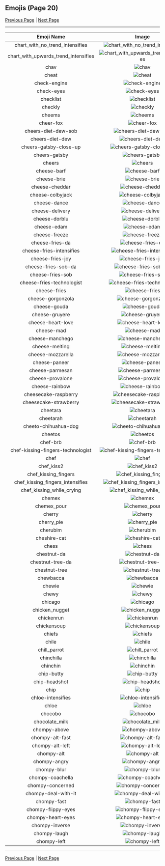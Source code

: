 
## Emojis (Page 20)

[Previous Page](/docs/hc/page-c-0019.md)
  | [Next Page](/docs/hc/page-c-0021.md)

<hr />

|Emoji Name|Image|
| :-: | :-: |
|chart_with_no_trend_intensifies| ![chart_with_no_trend_intensifies](/emojis/hc/chart_with_no_trend_intensifies.gif)|
|chart_with_upwards_trend_intensifies| ![chart_with_upwards_trend_intensifies](/emojis/hc/chart_with_upwards_trend_intensifies.gif)|
|chav| ![chav](/emojis/hc/chav.png)|
|cheat| ![cheat](/emojis/hc/cheat.png)|
|check-engine| ![check-engine](/emojis/hc/check-engine.png)|
|check-eyes| ![check-eyes](/emojis/hc/check-eyes.png)|
|checklist| ![checklist](/emojis/hc/checklist.png)|
|checkly| ![checkly](/emojis/hc/checkly.png)|
|cheems| ![cheems](/emojis/hc/cheems.png)|
|cheer-fox| ![cheer-fox](/emojis/hc/cheer-fox.gif)|
|cheers-diet-dew-sob| ![cheers-diet-dew-sob](/emojis/hc/cheers-diet-dew-sob.png)|
|cheers-diet-dew| ![cheers-diet-dew](/emojis/hc/cheers-diet-dew.png)|
|cheers-gatsby-close-up| ![cheers-gatsby-close-up](/emojis/hc/cheers-gatsby-close-up.gif)|
|cheers-gatsby| ![cheers-gatsby](/emojis/hc/cheers-gatsby.gif)|
|cheers| ![cheers](/emojis/hc/cheers.png)|
|cheese-barf| ![cheese-barf](/emojis/hc/cheese-barf.png)|
|cheese-brie| ![cheese-brie](/emojis/hc/cheese-brie.png)|
|cheese-cheddar| ![cheese-cheddar](/emojis/hc/cheese-cheddar.png)|
|cheese-colbyjack| ![cheese-colbyjack](/emojis/hc/cheese-colbyjack.png)|
|cheese-dance| ![cheese-dance](/emojis/hc/cheese-dance.gif)|
|cheese-delivery| ![cheese-delivery](/emojis/hc/cheese-delivery.png)|
|cheese-dorblu| ![cheese-dorblu](/emojis/hc/cheese-dorblu.png)|
|cheese-edam| ![cheese-edam](/emojis/hc/cheese-edam.png)|
|cheese-freeze| ![cheese-freeze](/emojis/hc/cheese-freeze.png)|
|cheese-fries-da| ![cheese-fries-da](/emojis/hc/cheese-fries-da.png)|
|cheese-fries-intensifies| ![cheese-fries-intensifies](/emojis/hc/cheese-fries-intensifies.gif)|
|cheese-fries-joy| ![cheese-fries-joy](/emojis/hc/cheese-fries-joy.png)|
|cheese-fries-sob-da| ![cheese-fries-sob-da](/emojis/hc/cheese-fries-sob-da.png)|
|cheese-fries-sob| ![cheese-fries-sob](/emojis/hc/cheese-fries-sob.png)|
|cheese-fries-technologist| ![cheese-fries-technologist](/emojis/hc/cheese-fries-technologist.png)|
|cheese-fries| ![cheese-fries](/emojis/hc/cheese-fries.png)|
|cheese-gorgonzola| ![cheese-gorgonzola](/emojis/hc/cheese-gorgonzola.png)|
|cheese-gouda| ![cheese-gouda](/emojis/hc/cheese-gouda.png)|
|cheese-gruyere| ![cheese-gruyere](/emojis/hc/cheese-gruyere.png)|
|cheese-heart-love| ![cheese-heart-love](/emojis/hc/cheese-heart-love.png)|
|cheese-mad| ![cheese-mad](/emojis/hc/cheese-mad.png)|
|cheese-manchego| ![cheese-manchego](/emojis/hc/cheese-manchego.png)|
|cheese-melting| ![cheese-melting](/emojis/hc/cheese-melting.png)|
|cheese-mozzarella| ![cheese-mozzarella](/emojis/hc/cheese-mozzarella.png)|
|cheese-paneer| ![cheese-paneer](/emojis/hc/cheese-paneer.png)|
|cheese-parmesan| ![cheese-parmesan](/emojis/hc/cheese-parmesan.png)|
|cheese-provalone| ![cheese-provalone](/emojis/hc/cheese-provalone.png)|
|cheese-rainbow| ![cheese-rainbow](/emojis/hc/cheese-rainbow.png)|
|cheesecake-raspberry| ![cheesecake-raspberry](/emojis/hc/cheesecake-raspberry.png)|
|cheesecake-strawberry| ![cheesecake-strawberry](/emojis/hc/cheesecake-strawberry.png)|
|cheetara| ![cheetara](/emojis/hc/cheetara.png)|
|cheetarah| ![cheetarah](/emojis/hc/cheetarah.png)|
|cheeto-chihuahua-dog| ![cheeto-chihuahua-dog](/emojis/hc/cheeto-chihuahua-dog.png)|
|cheetos| ![cheetos](/emojis/hc/cheetos.jpg)|
|chef-brb| ![chef-brb](/emojis/hc/chef-brb.png)|
|chef-kissing-fingers-technologist| ![chef-kissing-fingers-technologist](/emojis/hc/chef-kissing-fingers-technologist.png)|
|chef| ![chef](/emojis/hc/chef.png)|
|chef_kiss2| ![chef_kiss2](/emojis/hc/chef_kiss2.gif)|
|chef_kissing_fingers| ![chef_kissing_fingers](/emojis/hc/chef_kissing_fingers.png)|
|chef_kissing_fingers_intensifies| ![chef_kissing_fingers_intensifies](/emojis/hc/chef_kissing_fingers_intensifies.gif)|
|chef_kissing_while_crying| ![chef_kissing_while_crying](/emojis/hc/chef_kissing_while_crying.png)|
|chemex| ![chemex](/emojis/hc/chemex.png)|
|chemex_pour| ![chemex_pour](/emojis/hc/chemex_pour.gif)|
|cherry| ![cherry](/emojis/hc/cherry.png)|
|cherry_pie| ![cherry_pie](/emojis/hc/cherry_pie.png)|
|cherubim| ![cherubim](/emojis/hc/cherubim.png)|
|cheshire-cat| ![cheshire-cat](/emojis/hc/cheshire-cat.jpg)|
|chess| ![chess](/emojis/hc/chess.png)|
|chestnut-da| ![chestnut-da](/emojis/hc/chestnut-da.png)|
|chestnut-tree-da| ![chestnut-tree-da](/emojis/hc/chestnut-tree-da.png)|
|chestnut-tree| ![chestnut-tree](/emojis/hc/chestnut-tree.png)|
|chewbacca| ![chewbacca](/emojis/hc/chewbacca.png)|
|chewie| ![chewie](/emojis/hc/chewie.png)|
|chewy| ![chewy](/emojis/hc/chewy.png)|
|chicago| ![chicago](/emojis/hc/chicago.png)|
|chicken_nugget| ![chicken_nugget](/emojis/hc/chicken_nugget.png)|
|chickenrun| ![chickenrun](/emojis/hc/chickenrun.png)|
|chickensoup| ![chickensoup](/emojis/hc/chickensoup.jpg)|
|chiefs| ![chiefs](/emojis/hc/chiefs.jpg)|
|chile| ![chile](/emojis/hc/chile.png)|
|chill_parrot| ![chill_parrot](/emojis/hc/chill_parrot.gif)|
|chinchilla| ![chinchilla](/emojis/hc/chinchilla.png)|
|chinchin| ![chinchin](/emojis/hc/chinchin.png)|
|chip-butty| ![chip-butty](/emojis/hc/chip-butty.png)|
|chip-headshot| ![chip-headshot](/emojis/hc/chip-headshot.jpg)|
|chip| ![chip](/emojis/hc/chip.jpg)|
|chloe-intensifies| ![chloe-intensifies](/emojis/hc/chloe-intensifies.gif)|
|chloe| ![chloe](/emojis/hc/chloe.gif)|
|chocobo| ![chocobo](/emojis/hc/chocobo.png)|
|chocolate_milk| ![chocolate_milk](/emojis/hc/chocolate_milk.png)|
|chompy-above| ![chompy-above](/emojis/hc/chompy-above.gif)|
|chompy-alt-fast| ![chompy-alt-fast](/emojis/hc/chompy-alt-fast.gif)|
|chompy-alt-left| ![chompy-alt-left](/emojis/hc/chompy-alt-left.gif)|
|chompy-alt| ![chompy-alt](/emojis/hc/chompy-alt.gif)|
|chompy-angry| ![chompy-angry](/emojis/hc/chompy-angry.gif)|
|chompy-blur| ![chompy-blur](/emojis/hc/chompy-blur.gif)|
|chompy-coachella| ![chompy-coachella](/emojis/hc/chompy-coachella.gif)|
|chompy-concerned| ![chompy-concerned](/emojis/hc/chompy-concerned.gif)|
|chompy-deal-with-it| ![chompy-deal-with-it](/emojis/hc/chompy-deal-with-it.gif)|
|chompy-fast| ![chompy-fast](/emojis/hc/chompy-fast.gif)|
|chompy-flippy-eyes| ![chompy-flippy-eyes](/emojis/hc/chompy-flippy-eyes.gif)|
|chompy-heart-eyes| ![chompy-heart-eyes](/emojis/hc/chompy-heart-eyes.gif)|
|chompy-inverse| ![chompy-inverse](/emojis/hc/chompy-inverse.gif)|
|chompy-laugh| ![chompy-laugh](/emojis/hc/chompy-laugh.gif)|
|chompy-left| ![chompy-left](/emojis/hc/chompy-left.gif)|

<hr/>

[Previous Page](/docs/hc/page-c-0019.md)
  | [Next Page](/docs/hc/page-c-0021.md)